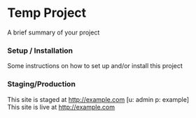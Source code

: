 Temp Project
=================
A brief summary of your project

### Setup / Installation
Some instructions on how to set up and/or install this project

### Staging/Production
This site is staged at http://example.com [u: admin p: example]    
This site is live at http://example.com

